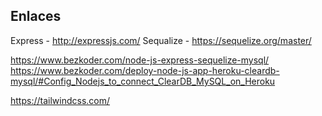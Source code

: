 ## Enlaces

Express - http://expressjs.com/
Sequalize - https://sequelize.org/master/

https://www.bezkoder.com/node-js-express-sequelize-mysql/
https://www.bezkoder.com/deploy-node-js-app-heroku-cleardb-mysql/#Config_Nodejs_to_connect_ClearDB_MySQL_on_Heroku

https://tailwindcss.com/
